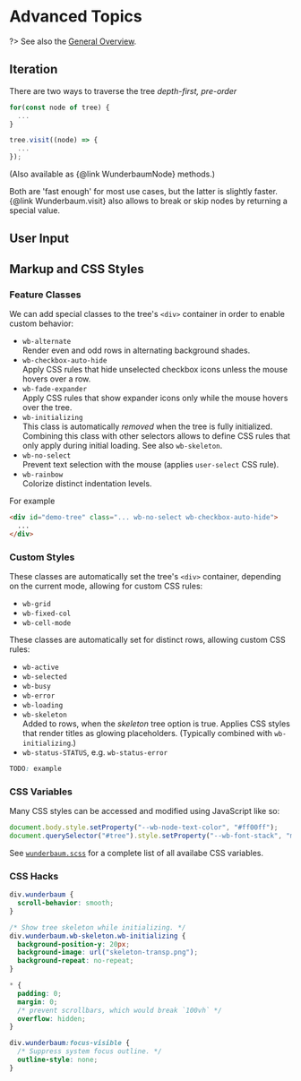 # Advanced Topics

?> See also the [General Overview](/tutorial/overview.md).

## Iteration

There are two ways to traverse the tree _depth-first, pre-order_

```js
for(const node of tree) {
  ...
}
```

```js
tree.visit((node) => {
  ...
});
```

(Also available as {@link WunderbaumNode} methods.)

Both are 'fast enough' for most use cases, but the latter is slightly faster.
{@link Wunderbaum.visit} also allows to break or skip nodes by returning a
special value.

## User Input

## Markup and CSS Styles

### Feature Classes

We can add special classes to the tree's `<div>` container in order to enable 
custom behavior:

- `wb-alternate` <br>
  Render even and odd rows in alternating background shades.
- `wb-checkbox-auto-hide` <br>
  Apply CSS rules that hide unselected checkbox icons unless the mouse hovers
  over a row.
- `wb-fade-expander` <br>
  Apply CSS rules that show expander icons only while the mouse hovers over
  the tree.
- `wb-initializing` <br>
  This class is automatically _removed_ when the tree is fully initialized.
  Combining this class with other selectors allows to define CSS rules that only
  apply during initial loading. See also `wb-skeleton`.
- `wb-no-select` <br>
  Prevent text selection with the mouse (applies `user-select` CSS rule).
- `wb-rainbow` <br>
  Colorize distinct indentation levels.

For example

```html
<div id="demo-tree" class="... wb-no-select wb-checkbox-auto-hide">
  ...
</div>
```

### Custom Styles

These classes are automatically set the tree's `<div>` container, depending on 
the current mode, allowing for custom CSS rules:

- `wb-grid`
- `wb-fixed-col`
- `wb-cell-mode`

These classes are automatically set for distinct rows, allowing custom CSS rules:

- `wb-active`
- `wb-selected`
- `wb-busy`
- `wb-error`
- `wb-loading`
- `wb-skeleton` <br>
  Added to rows, when the _skeleton_ tree option is true.
  Applies CSS styles that render titles as glowing placeholders.
  (Typically combined with `wb-initializing`.)
- `wb-status-STATUS`, e.g. `wb-status-error`

```css
TODO: example
```

### CSS Variables

Many CSS styles can be accessed and modified using JavaScript like so:

```js
document.body.style.setProperty("--wb-node-text-color", "#ff00ff");
document.querySelector("#tree").style.setProperty("--wb-font-stack", "monospace");
```

See [`wunderbaum.scss`](https://github.com/mar10/wunderbaum/blob/main/src/wunderbaum.scss) 
for a complete list of all availabe CSS variables.

### CSS Hacks

```css
div.wunderbaum {
  scroll-behavior: smooth;
}
```

```css
/* Show tree skeleton while initializing. */
div.wunderbaum.wb-skeleton.wb-initializing {
  background-position-y: 20px;
  background-image: url("skeleton-transp.png");
  background-repeat: no-repeat;
}
```

```css
* {
  padding: 0;
  margin: 0;
  /* prevent scrollbars, which would break `100vh` */
  overflow: hidden;
}
```

```css
div.wunderbaum:focus-visible {
  /* Suppress system focus outline. */
  outline-style: none;
}
```

